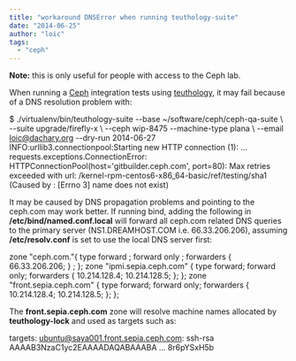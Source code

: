 ```yaml
---
title: "workaround DNSError when running teuthology-suite"
date: "2014-06-25"
author: "loic"
tags: 
  - "ceph"
---
```


**Note:** this is only useful for people with access to the Ceph lab.

When running a [Ceph](http://ceph.com/) integration tests using [teuthology](https://github.com/ceph/teuthology/), it may fail because of a DNS resolution problem with:

$ ./virtualenv/bin/teuthology-suite --base ~/software/ceph/ceph-qa-suite \\
   --suite upgrade/firefly-x \\
   --ceph wip-8475 --machine-type plana \\
   --email loic@dachary.org --dry-run
2014-06-27 INFO:urllib3.connectionpool:Starting new HTTP connection (1):
...
requests.exceptions.ConnectionError:
  HTTPConnectionPool(host='gitbuilder.ceph.com', port=80):
  Max retries exceeded with
  url: /kernel-rpm-centos6-x86\_64-basic/ref/testing/sha1
  (Caused by : \[Errno 3\] name does not exist) 

It may be caused by DNS propagation problems and pointing to the ceph.com may work better. If running bind, adding the following in **/etc/bind/named.conf.local** will forward all ceph.com related DNS queries to the primary server (NS1.DREAMHOST.COM i.e. 66.33.206.206), assuming **/etc/resolv.conf** is set to use the local DNS server first:

zone "ceph.com."{
   type forward ;
   forward only ;
  forwarders { 66.33.206.206; } ;
};
zone "ipmi.sepia.ceph.com" {
   type forward;
   forward only;
   forwarders {
      10.214.128.4;
      10.214.128.5;
   };
};
zone "front.sepia.ceph.com" {
   type forward;
   forward only;
   forwarders {
      10.214.128.4;
      10.214.128.5;
   };
};

The **front.sepia.ceph.com** zone will resolve machine names allocated by **teuthology-lock** and used as targets such as:

targets:
  ubuntu@saya001.front.sepia.ceph.com: ssh-rsa AAAAB3NzaC1yc2EAAAADAQABAAABA ... 8r6pYSxH5b
